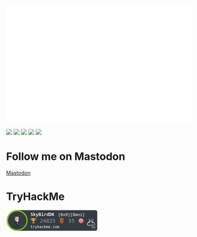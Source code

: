 ![](metrics.terminal.svg)

![](https://github-profile-summary-cards.vercel.app/api/cards/profile-details?username=RelativeSure&theme=nord_dark)
![](https://github-profile-summary-cards.vercel.app/api/cards/repos-per-language?username=RelativeSure&theme=nord_dark)
![](https://github-profile-summary-cards.vercel.app/api/cards/most-commit-language?username=RelativeSure&theme=nord_dark)
![](https://github-profile-summary-cards.vercel.app/api/cards/stats?username=RelativeSure&theme=nord_dark)
![](https://github-profile-summary-cards.vercel.app/api/cards/productive-time?username=RelativeSure&theme=nord_dark)

# Follow me on Mastodon
<a rel="me" href="https://infosec.exchange/@relativesure">Mastodon</a>

# TryHackMe
![tryhackme stats](https://raw.githubusercontent.com/RelativeSure/RelativeSure/master/assets/thm_propic.png)
